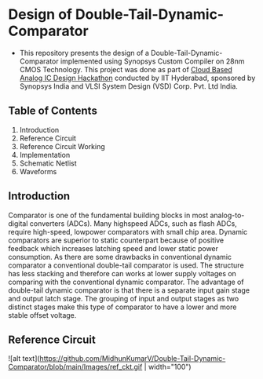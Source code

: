 # Design of Double-Tail-Dynamic-Comparator
* This repository presents the design of a Double-Tail-Dynamic-Comparator implemented using Synopsys Custom Compiler on 28nm CMOS Technology. This project was done as part of [Cloud Based Analog IC Design Hackathon](https://www.iith.ac.in/events/2022/02/15/Cloud-Based-Analog-IC-Design-Hackathon/) conducted by IIT Hyderabad, sponsored by Synopsys India and VLSI System Design (VSD) Corp. Pvt. Ltd India.
## Table of Contents
1. Introduction
2. Reference Circuit 
3. Reference Circuit Working
4. Implementation
5. Schematic Netlist
6. Waveforms
## Introduction
Comparator is one of the fundamental building blocks in most analog-to-digital converters (ADCs). Many highspeed ADCs, such as flash ADCs, require high-speed, lowpower comparators with small chip area. Dynamic comparators are superior to static counterpart because of positive feedback which increases latching speed and lower static power consumption. As there are some drawbacks in conventional dynamic comparator a conventional double-tail comparator is used. The structure has less stacking and therefore can works at lower supply voltages on comparing with the conventional dynamic comparator. The advantage of double-tail dynamic comparator is that there is a separate input gain stage and output latch stage. The grouping of input and output stages as two distinct stages make this type of comparator to have a lower and more stable offset voltage.
## Reference Circuit
![alt text](https://github.com/MidhunKumarV/Double-Tail-Dynamic-Comparator/blob/main/Images/ref_ckt.gif | width="100")
